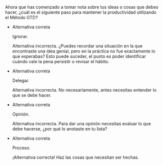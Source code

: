 Ahora que has comenzado a tomar nota sobre tus ideas o cosas que debes hacer, ¿cuál es el siguiente paso para mantener la productividad utilizando el Método GTD?

- Alternativa correta
    
    Ignorar.
    
    Alternativa incorrecta. ¿Puedes recordar una situación en la que encontraste una idea genial, pero en la práctica no fue exactamente lo que esperabas? Esto puede suceder, el punto es poder identificar cuándo vale la pena persistir o revisar el hábito.
    
- Alternativa correta
    
    Delegar.
    
    Alternativa incorrecta. No necesariamente, antes necesitas entender lo que se debe hacer.
    
- Alternativa correta
    
    Opinión.
    
    Alternativa incorrecta. Para dar una opinión necesitas evaluar lo que debe hacerse, ¿por qué lo anotaste en tu lista?
    
- Alternativa correta
    
    Proceso.
    
    ¡Alternativa correcta! Haz las cosas que necesitan ser hechas.
    